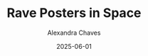 ---
title: Rave Posters in Space
author: Alexandra Chaves
date: 2025-06-01
tags: essays
category: eyes
altimg: diamond
order: 9
layout: essay.njk
---
